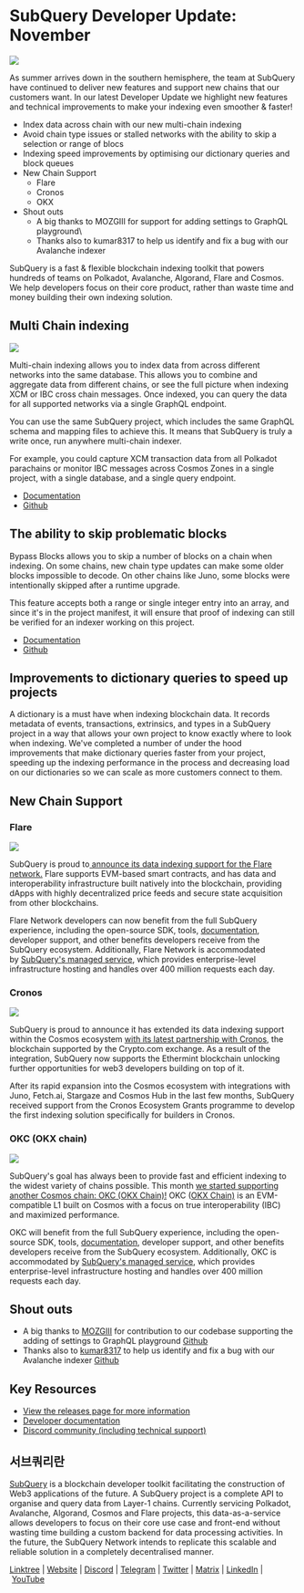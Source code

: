 # SubQuery Developer Update: November

![](https://miro.medium.com/max/1400/0*LdIyT-_Y73geNtz3)

As summer arrives down in the southern hemisphere, the team at SubQuery have continued to deliver new features and support new chains that our customers want. In our latest Developer Update we highlight new features and technical improvements to make your indexing even smoother & faster!

- Index data across chain with our new multi-chain indexing
- Avoid chain type issues or stalled networks with the ability to skip a selection or range of blocs
- Indexing speed improvements by optimising our dictionary queries and block queues
- New Chain Support
  - Flare
  - Cronos
  - OKX
- Shout outs
  - A big thanks to MOZGIII for support for adding settings to GraphQL playground\
  - Thanks also to kumar8317 to help us identify and fix a bug with our Avalanche indexer

SubQuery is a fast & flexible blockchain indexing toolkit that powers hundreds of teams on Polkadot, Avalanche, Algorand, Flare and Cosmos. We help developers focus on their core product, rather than waste time and money building their own indexing solution.

## Multi Chain indexing

![](https://miro.medium.com/max/1400/0*h0E3ZbicNo6MAeQs)

Multi-chain indexing allows you to index data from across different networks into the same database. This allows you to combine and aggregate data from different chains, or see the full picture when indexing XCM or IBC cross chain messages. Once indexed, you can query the data for all supported networks via a single GraphQL endpoint.

You can use the same SubQuery project, which includes the same GraphQL schema and mapping files to achieve this. It means that SubQuery is truly a write once, run anywhere multi-chain indexer.

For example, you could capture XCM transaction data from all Polkadot parachains or monitor IBC messages across Cosmos Zones in a single project, with a single database, and a single query endpoint.

- [Documentation](https://academy.subquery.network/build/multi-chain.html)
- [Github](https://github.com/subquery/documentation/pull/252)

## The ability to skip problematic blocks

Bypass Blocks allows you to skip a number of blocks on a chain when indexing. On some chains, new chain type updates can make some older blocks impossible to decode. On other chains like Juno, some blocks were intentionally skipped after a runtime upgrade.

This feature accepts both a range or single integer entry into an array, and since it's in the project manifest, it will ensure that proof of indexing can still be verified for an indexer working on this project.

- [Documentation](https://academy.subquery.network/build/manifest/polkadot.html#bypass-blocks)
- [Github](https://github.com/subquery/documentation/pull/253)

## Improvements to dictionary queries to speed up projects

A dictionary is a must have when indexing blockchain data. It records metadata of events, transactions, extrinsics, and types in a SubQuery project in a way that allows your own project to know exactly where to look when indexing. We've completed a number of under the hood improvements that make dictionary queries faster from your project, speeding up the indexing performance in the process and decreasing load on our dictionaries so we can scale as more customers connect to them.

## New Chain Support

### Flare

![](https://miro.medium.com/max/1400/0*i5ja1VqBaUXx6Ugs)

SubQuery is proud to[ announce its data indexing support for the Flare network.](./20221202-flare.md) Flare supports EVM-based smart contracts, and has data and interoperability infrastructure built natively into the blockchain, providing dApps with highly decentralized price feeds and secure state acquisition from other blockchains.

Flare Network developers can now benefit from the full SubQuery experience, including the open-source SDK, tools, [documentation](https://academy.subquery.network/quickstart/quickstart_chains/flare.html), developer support, and other benefits developers receive from the SubQuery ecosystem. Additionally, Flare Network is accommodated by [SubQuery's managed service](https://subquery.network/managedservices), which provides enterprise-level infrastructure hosting and handles over 400 million requests each day.

### Cronos

![](https://miro.medium.com/max/1400/0*t2uLxTbfEYHIEtvM)

SubQuery is proud to announce it has extended its data indexing support within the Cosmos ecosystem [with its latest partnership with Cronos,](./20221005-cosmos-cronos.md) the blockchain supported by the Crypto.com exchange. As a result of the integration, SubQuery now supports the Ethermint blockchain unlocking further opportunities for web3 developers building on top of it.

After its rapid expansion into the Cosmos ecosystem with integrations with Juno, Fetch.ai, Stargaze and Cosmos Hub in the last few months, SubQuery received support from the Cronos Ecosystem Grants programme to develop the first indexing solution specifically for builders in Cronos.

### OKC (OKX chain)

![](https://miro.medium.com/max/1400/0*Fa0WLw-pEd4OOCgI)

SubQuery's goal has always been to provide fast and efficient indexing to the widest variety of chains possible. This month [we started supporting another Cosmos chain: OKC (OKX Chain)!](./20221213-cosmos-okc.md) OKC ([OKX Chain)](https://www.okx.com/okc) is an EVM-compatible L1 built on Cosmos with a focus on true interoperability (IBC) and maximized performance.

OKC will benefit from the full SubQuery experience, including the open-source SDK, tools, [documentation](https://academy.subquery.network/quickstart/quickstart_chains/cosmos.html), developer support, and other benefits developers receive from the SubQuery ecosystem. Additionally, OKC is accommodated by [SubQuery's managed service](https://subquery.network/managedservices), which provides enterprise-level infrastructure hosting and handles over 400 million requests each day.

## Shout outs

- A big thanks to [MOZGIII](https://github.com/MOZGIII) for contribution to our codebase supporting the adding of settings to GraphQL playground [Github](https://github.com/subquery/subql/pull/1436)
- Thanks also to [kumar8317](https://github.com/kumar8317) to help us identify and fix a bug with our Avalanche indexer [Github](https://github.com/subquery/subql-avalanche/pull/32)

## Key Resources

- [View the releases page for more information](https://github.com/subquery/subql/releases)
- [Developer documentation](https://academy.subquery.network/)
- [Discord community (including technical support)](https://discord.com/invite/subquery)

## 서브쿼리란

[SubQuery](https://subquery.network/) is a blockchain developer toolkit facilitating the construction of Web3 applications of the future. A SubQuery project is a complete API to organise and query data from Layer-1 chains. Currently servicing Polkadot, Avalanche, Algorand, Cosmos and Flare projects, this data-as-a-service allows developers to focus on their core use case and front-end without wasting time building a custom backend for data processing activities. In the future, the SubQuery Network intends to replicate this scalable and reliable solution in a completely decentralised manner.

​​[Linktree](https://linktr.ee/subquerynetwork) | [Website](https://subquery.network/) | [Discord](https://discord.com/invite/subquery) | [Telegram](https://t.me/subquerynetwork) | [Twitter](https://twitter.com/subquerynetwork) | [Matrix](https://matrix.to/#/#subquery:matrix.org) | [LinkedIn](https://www.linkedin.com/company/subquery) | [YouTube](https://www.youtube.com/c/SubQueryNetwork)

